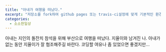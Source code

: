 ```yaml
---
title: "아내가 여행을 떠났다."
excerpt: "저장소를 fork하여 github pages 또는 travis-ci설정에 맞게 기본적인 환경설정을 하는 방법에 대하여"
categories: 
  - 소소한일상
---
```

아내는 지인의 돌잔치 참석을 위해 부산으로 여행을 떠났다.
지율이와 남겨진 나.
아내가 없는 동안 지율이가 잘 협조해주길 바란다.
코딩할 여유나 좀 있었으면 좋겠지만...